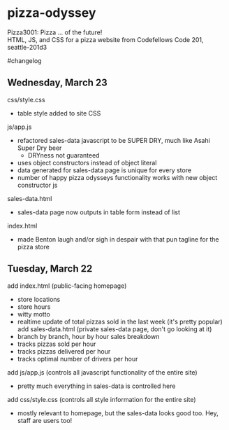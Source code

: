 # pizza-odyssey
Pizza3001: Pizza ... of the future!  
HTML, JS, and CSS for a pizza website from Codefellows Code 201, seattle-201d3  


#changelog

## Wednesday, March 23
css/style.css  
  - table style added to site CSS  

js/app.js  
  - refactored sales-data javascript to be SUPER DRY, much like Asahi Super Dry beer  
    - DRYness not guaranteed
  - uses object constructors instead of object literal
  - data generated for sales-data page is unique for every store  
  - number of happy pizza odysseys functionality works with new object constructor js

sales-data.html  
  - sales-data page now outputs in table form instead of list  

index.html
  - made Benton laugh and/or sigh in despair with that pun tagline for the pizza store
  








## Tuesday, March 22
add index.html (public-facing homepage)  
  - store locations  
  - store hours  
  - witty motto  
  - realtime update of total pizzas sold in the last week (it's pretty popular)  
add sales-data.html (private sales-data page, don't go looking at it)
   - branch by branch, hour by hour sales breakdown
   - tracks pizzas sold per hour
   - tracks pizzas delivered per hour
   - tracks optimal number of drivers per hour

add js/app.js (controls all javascript functionality of the entire site)
  - pretty much everything in sales-data is controlled here  

add css/style.css (controls all style information for the entire site)  
  - mostly relevant to homepage, but the sales-data looks good too. Hey, staff are users too!  
